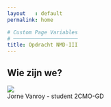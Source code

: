 ```yaml
---
layout   : default
permalink: home

# Custom Page Variables
# ─────────────────────
title: Opdracht NMD-III
---
```


Wie zijn we?
------------

<div class="begin">
  <div class="wij">
    <img src="1819-nmd3-project-gr-07\docs\assets\images\jornevanroy.jpg" class="voorstelling-pic">
    <div class="naam">Jorne Vanroy - student 2CMO-GD
    </div>
  </div>
</div>
